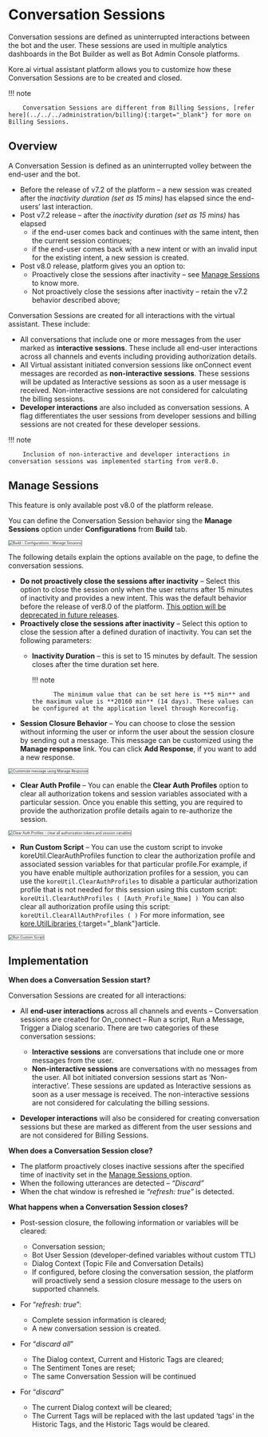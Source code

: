 # Conversation Sessions

Conversation sessions are defined as uninterrupted interactions between the bot and the user. These sessions are used in multiple analytics dashboards in the Bot Builder as well as Bot Admin Console platforms.

Kore.ai virtual assistant platform allows you to customize how these Conversation Sessions are to be created and closed.

!!! note

        Conversation Sessions are different from Billing Sessions, [refer here](../../../administration/billing){:target="_blank"} for more on Billing Sessions.


## Overview

A Conversation Session is defined as an uninterrupted volley between the end-user and the bot.


* Before the release of v7.2 of the platform – a new session was created after the _inactivity duration (set as 15 mins)_ has elapsed since the end-users’ last interaction.
* Post v7.2 release – after the _inactivity duration (set as 15 mins)_ has elapsed
    * if the end-user comes back and continues with the same intent, then the current session continues;
    * if the end-user comes back with a new intent or with an invalid input for the existing intent, a new session is created.
* Post v8.0 release, platform gives you an option to:
    * Proactively close the sessions after inactivity – see [Manage Sessions](#manage-sessions) to know more.
    * Not proactively close the sessions after inactivity – retain the v7.2 behavior described above;

Conversation Sessions are created for all interactions with the virtual assistant. These include:

* All conversations that include one or more messages from the user marked as **interactive sessions**. These include all end-user interactions across all channels and events including providing authorization details.
* All Virtual assistant initiated conversion sessions like onConnect event messages are recorded as **non-interactive sessions**. These sessions will be updated as Interactive sessions as soon as a user message is received. Non-interactive sessions are not considered for calculating the billing sessions.
* **Developer interactions** are also included as conversation sessions. A flag differentiates the user sessions from developer sessions and billing sessions are not created for these developer sessions.

!!! note

        Inclusion of non-interactive and developer interactions in conversation sessions was implemented starting from ver8.0.


## Manage Sessions

This feature is only available post v8.0 of the platform release.

You can define the Conversation Session behavior sing the **Manage Sessions** option under **Configurations** from **Build** tab.

<img src="../images/bot-sessions-img1.png" alt="Build - Configurations - Manage Sessions" title="Build - Configurations - Manage Sessions" style="border: 1px solid gray;zoom:50%;"/>

The following details explain the options available on the page, to define the conversation sessions.

* **Do not proactively close the sessions after inactivity** – Select this option to close the session only when the user returns after 15 minutes of inactivity and provides a new intent. This was the default behavior before the release of ver8.0 of the platform. <span style="text-decoration:underline;">This option will be deprecated in future releases</span>.
* **Proactively close the sessions after inactivity** – Select this option to close the session after a defined duration of inactivity. You can set the following parameters:
    * **Inactivity Duration** – this is set to 15 minutes by default. The session closes after the time duration set here.

        !!! note

                The minimum value that can be set here is **5 min** and the maximum value is **20160 min** (14 days). These values can be configured at the application level through Koreconfig.

* **Session Closure Behavior** – You can choose to close the session without informing the user or inform the user about the session closure by sending out a message. This message can be customized using the **Manage response** link. You can click **Add Response**, if you want to add a new response.  
<img src="../images/bot-sessions-img2.png" alt="Customize message using Manage Response" title="Customize message using Manage Response" style="border: 1px solid gray;zoom:50%;"/>

* **Clear Auth Profile** – You can enable the **Clear Auth Profiles** option to clear all authorization tokens and session variables associated with a particular session. Once you enable this setting, you are required to provide the authorization profile details again to re-authorize the session.  
<img src="../images/bot-sessions-img3.png" alt="Clear Auth Profiles - clear all authorization tokens and session variables" title="Clear Auth Profiles - clear all authorization tokens and session variables" style="border: 1px solid gray;zoom:50%;"/>

* **Run Custom Script** – You can use the custom script to invoke koreUtil.ClearAuthProfiles function to clear the authorization profile and associated session variables for that particular profile.For example, if you have enable multiple authorization profiles for a session, you can use the `koreUtil.ClearAuthProfiles` to disable a particular authorization profile that is not needed for this session using this custom script:  
`koreUtil.ClearAuthProfiles ( [Auth_Profile_Name] )
`You can also clear all authorization profile using this script:
`koreUtil.ClearAllAuthProfiles ( )` For more information, see [kore.UtilLibraries ](../../../apis/koreutil-libraries){:target="_blank"}article.  
<img src="../images/bot-sessions-img4.png" alt="Run Custom Script" title="Run Custom Script" style="border: 1px solid gray;zoom:50%;"/>


## Implementation

**When does a Conversation Session start?**

Conversation Sessions are created for all interactions:

* All **end-user interactions** across all channels and events – Conversation sessions are created for On_connect – Run a script, Run a Message, Trigger a Dialog scenario. There are two categories of these conversation sessions:
    * **Interactive sessions** are conversations that include one or more messages from the user.
    * **Non-interactive sessions** are conversations with no messages from the user. All bot initiated conversion sessions start as ‘Non-interactive’. These sessions are updated as Interactive sessions as soon as a user message is received. The non-interactive sessions are not considered for calculating the billing sessions.

* **Developer interactions** will also be considered for creating conversation sessions but these are marked as different from the user sessions and are not considered for Billing Sessions.

**When does a Conversation Session close?**

* The platform proactively closes inactive sessions after the specified time of inactivity set in the [Manage Sessions ](#manage-sessions)option.
* When the following utterances are detected – _“Discard”_
* When the chat window is refreshed ie _“refresh: true”_ is detected.

**What happens when a Conversation Session closes?**

* Post-session closure, the following information or variables will be cleared:
    * Conversation session;
    * Bot User Session (developer-defined variables without custom TTL)
    * Dialog Context (Topic File and Conversation Details)
    * If configured, before closing the conversation session, the platform will proactively send a session closure message to the users on supported channels.

* For “_refresh: true_”:
    * Complete session information is cleared;
    * A new conversation session is created.

* For “_discard all_”
    * The Dialog context, Current and Historic Tags are cleared;
    * The Sentiment Tones are reset;
    * The same Conversation Session will be continued

* For “_discard_”
    * The current Dialog context will be cleared;
    * The Current Tags will be replaced with the last updated ‘tags’ in the Historic Tags, and the Historic Tags would be cleared.